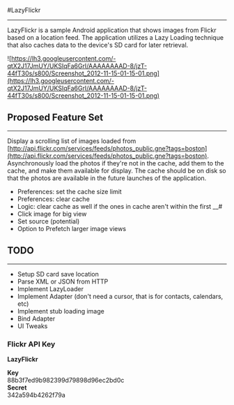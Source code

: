 #LazyFlickr---------LazyFlickr is a sample Android application that shows images from Flickr based on a location feed.  The application utilizes a Lazy Loading technique that also caches data to the device's SD card for later retrieval.![https://lh3.googleusercontent.com/-qtX2J17JmUY/UKSIqFa6GrI/AAAAAAAAD-8/jzT-44fT30s/s800/Screenshot_2012-11-15-01-15-01.png](https://lh3.googleusercontent.com/-qtX2J17JmUY/UKSIqFa6GrI/AAAAAAAAD-8/jzT-44fT30s/s800/Screenshot_2012-11-15-01-15-01.png)## Proposed Feature Set---------Display a scrolling list of images loaded from [http://api.flickr.com/services/feeds/photos_public.gne?tags=boston](http://api.flickr.com/services/feeds/photos_public.gne?tags=boston).  Asynchronously load the photos if they're not in the cache, add them to the cache, and make them available for display.  The cache should be on disk so that the photos are available in the future launches of the application. - Preferences: set the cache size limit - Preferences: clear cache - Logic: clear cache as well if the ones in cache aren't within the first __# - Click image for big view - Set source (potential) - Option to Prefetch larger image views## TODO--------- - Setup SD card save location - Parse XML or JSON from HTTP - Implement LazyLoader - Implement Adapter (don't need a cursor, that is for contacts, calendars, etc) - Implement stub loading image - Bind Adapter - UI Tweaks### Flickr API Key**LazyFlickr**  **Key**  88b3f7ed9b982399d79898d96ec2bd0c  **Secret**  342a594b4262f79a 